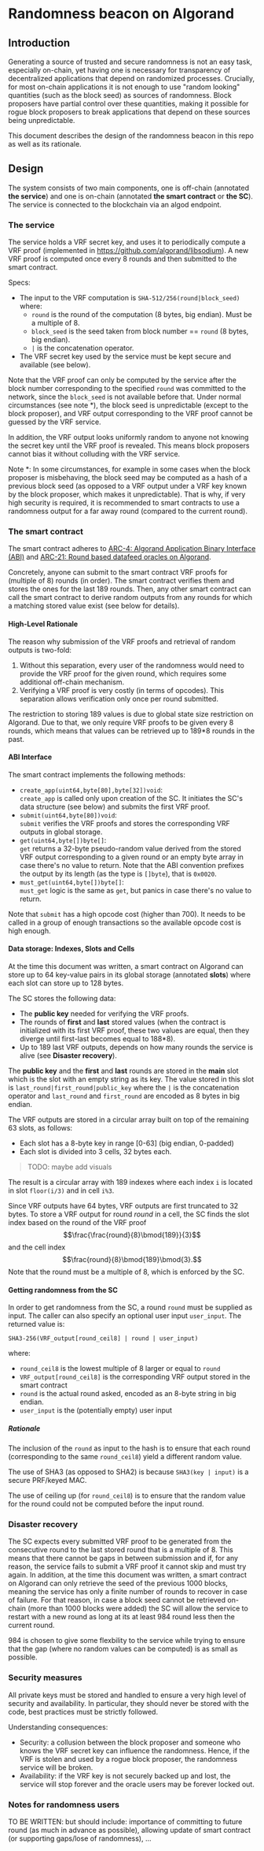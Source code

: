 # Randomness beacon on Algorand

## Introduction

Generating a source of trusted and secure randomness is not an easy task, especially on-chain, yet having one is necessary for transparency of decentralized applications that depend on randomized processes. Crucially, for most on-chain applications it is not enough to use "random looking" quantities (such as the block seed) as sources of randomness. Block proposers have partial control over these quantities, making it possible for rogue block proposers to break applications that depend on these sources being unpredictable.

This document describes the design of the randomness beacon in this repo as well as its rationale.

## Design

The system consists of two main components, one is off-chain (annotated **the service**) and one is on-chain (annotated **the smart contract** or **the SC**). The service is connected to the blockchain via an algod endpoint.

### The service

The service holds a VRF secret key, and uses it to periodically compute a VRF proof (implemented in https://github.com/algorand/libsodium). 
A new VRF proof is computed once every 8 rounds and then submitted to the smart contract.

Specs:  
- The input to the VRF computation is `SHA-512/256(round|block_seed)` where:
  - `round` is the round of the computation (8 bytes, big endian). Must be a multiple of 8.
  - `block_seed` is the seed taken from block number == `round` (8 bytes, big endian).
  - `|` is the concatenation operator.
- The VRF secret key used by the service must be kept secure and available (see below).

Note that the VRF proof can only be computed by the service after the block number corresponding to the specified `round` was committed to the network, since the `block_seed` is not available before that.
Under normal circumstances (see note *), the block seed is unpredictable (except to the block proposer), and VRF output corresponding to the VRF proof cannot be guessed by the VRF service.

In addition, the VRF output looks uniformly random to anyone not knowing the secret key until the VRF proof is revealed.
This means block proposers cannot bias it without colluding with the VRF service.

Note *: In some circumstances, for example in some cases when the block proposer is misbehaving, the block seed may be computed as a hash of a previous block seed (as opposed to a VRF output under a VRF key known by the block proposer, which makes it unpredictable). That is why, if very high security is required, it is recommended to smart contracts to use a randomness output for a far away round (compared to the current round).

### The smart contract

The smart contract adheres to [ARC-4: Algorand Application Binary Interface (ABI)](https://arc.algorand.foundation/ARCs/arc-0004) and [ARC-21: Round based datafeed oracles on Algorand](https://github.com/algorandfoundation/ARCs/pull/76).

Concretely, anyone can submit to the smart contract VRF proofs for (multiple of 8) rounds (in order). 
The smart contract verifies them and stores the ones for the last 189 rounds. 
Then, any other smart contract can call the smart contract to derive random outputs from any rounds for which a matching stored value exist (see below for details).

#### High-Level Rationale

The reason why submission of the VRF proofs and retrieval of random outputs is two-fold:
1. Without this separation, every user of the randomness would need to provide the VRF proof for the given round, which requires some additional off-chain mechanism.
2. Verifying a VRF proof is very costly (in terms of opcodes). This separation allows verification only once per round submitted.

The restriction to storing 189 values is due to global state size restriction on Algorand.
Due to that, we only require VRF proofs to be given every 8 rounds, which means that values can be retrieved up to 189*8 rounds in the past.

#### ABI Interface

The smart contract implements the following methods:  
- `create_app(uint64,byte[80],byte[32])void`:  
  `create_app` is called only upon creation of the SC. It initiates the SC's data structure (see below) and submits the first VRF proof.
- `submit(uint64,byte[80])void`:  
  `submit` verifies the VRF proofs and stores the corresponding VRF outputs in global storage.
- `get(uint64,byte[])byte[]`:  
  `get` returns a 32-byte pseudo-random value derived from the stored VRF output corresponding to a given round or an empty byte array in case there's no value to return.
  Note that the ABI convention prefixes the output by its length (as the type is `[]byte`), that is `0x0020`. 
- `must_get(uint64,byte[])byte[]`:  
  `must_get` logic is the same as `get`, but panics in case there's no value to return.

Note that `submit` has a high opcode cost (higher than 700).
It needs to be called in a group of enough transactions so the available opcode cost is high enough.

#### Data storage: Indexes, Slots and Cells

At the time this document was written, a smart contract on Algorand can store up to 64 key-value pairs in its global storage (annotated **slots**) where each slot can store up to 128 bytes.

The SC stores the following data:  
- The **public key** needed for verifying the VRF proofs.
- The rounds of **first** and **last** stored values (when the contract is initialized with its first VRF proof, these two values are equal, then they diverge until first-last becomes equal to 188*8).
- Up to 189 last VRF outputs, depends on how many rounds the service is alive (see **Disaster recovery**).

The **public key** and the **first** and **last** rounds are stored in the **main** slot which is the slot with an empty string as its key. The value stored in this slot is `last_round|first_round|public_key` where the `|` is the concatenation operator and `last_round` and `first_round` are encoded as 8 bytes in big endian.

The VRF outputs are stored in a circular array built on top of the remaining 63 slots, as follows:  
- Each slot has a 8-byte key in range [0-63] (big endian, 0-padded)
- Each slot is divided into 3 cells, 32 bytes each.

>TODO: maybe add visuals

The result is a circular array with 189 indexes where each index `i` is located in slot `floor(i/3)` and in cell `i%3`.

Since VRF outputs have 64 bytes, VRF outputs are first truncated to 32 bytes.
To store a VRF output for round $round$ in a cell, the SC finds the slot index based on the round of the VRF proof $$\frac{\frac{round}{8}\bmod{189}}{3}$$ and the cell index $$\frac{round}{8}\bmod{189}\bmod{3}.$$ 
Note that the round must be a multiple of 8, which is enforced by the SC.

#### Getting randomness from the SC

In order to get randomness from the SC, a round `round` must be supplied as input.
The caller can also specify an optional user input `user_input`.
The returned value is:

```
SHA3-256(VRF_output[round_ceil8] | round | user_input)
```

where:
* `round_ceil8` is the lowest multiple of 8 larger or equal to `round`
* `VRF_output[round_ceil8]` is the corresponding VRF output stored in the smart contract
* `round` is the actual round asked, encoded as an 8-byte string in big endian.
* `user_input` is the (potentially empty) user input

##### Rationale

The inclusion of the `round` as input to the hash is to ensure that each round (corresponding to the same `round_ceil8`) yield a different random value.

The use of SHA3 (as opposed to SHA2) is because `SHA3(key | input)` is a secure PRF/keyed MAC.

The use of ceiling up (for `round_ceil8`) is to ensure that the random value for the round could not be computed before the input round.

### Disaster recovery

The SC expects every submitted VRF proof to be generated from the consecutive round to the last stored round that is a multiple of 8. This means that there cannot be gaps in between submission and if, for any reason, the service fails to submit a VRF proof it cannot skip and must try again. In addition, at the time this document was written, a smart contract on Algorand can only retrieve the seed of the previous 1000 blocks, meaning the service has only a finite number of rounds to recover in case of failure. For that reason, in case a block seed cannot be retrieved on-chain (more than 1000 blocks were added) the SC will allow the service to restart with a new round as long at its at least 984 round less then the current round.

984 is chosen to give some flexbility to the service while trying to ensure that the gap (where no random values can be computed) is as small as possible.

### Security measures

All private keys must be stored and handled to ensure a very high level of security and availability. In particular, they should never be stored with the code, best practices must be strictly followed.

Understanding consequences:
* Security: a collusion between the block proposer and someone who knows the VRF secret key can influence the randomness. Hence, if the VRF is stolen and used by a rogue block proposer, the randomness service will be broken.
* Availability: if the VRF key is not securely backed up and lost, the service will stop forever and the oracle users may be forever locked out.

### Notes for randomness users

TO BE WRITTEN: but should include: importance of committing to future round (as much in advance as possible), allowing update of smart contract (or supporting gaps/lose of randomness), ...



